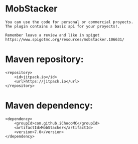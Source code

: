 # MobStacker 

	You can use the code for personal or commercial proyects.
	The plugin contains a basic api for your proyects!.
	
	Remember leave a review and like in spigot
	https://www.spigotmc.org/resources/mobstacker.106631/



#	Maven repository:

	<repository>
		<id>jitpack.io</id>
		<url>https://jitpack.io</url>
	</repository>

#	Maven dependency:

	<dependency>
		<groupId>com.github.iChocoMC</groupId>
		<artifactId>MobStacker</artifactId>
		<version>7.0</version>
	</dependency>
